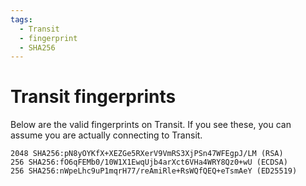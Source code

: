 ```yaml
---
tags:
  - Transit
  - fingerprint
  - SHA256
---
```


# Transit fingerprints

Below are the valid fingerprints on Transit. If you see these, you
can assume you are actually connecting to Transit.

```text
2048 SHA256:pN8yOYKfX+XEZGe5RXerV9VmRS3XjPSn47WFEgpJ/LM (RSA)
256 SHA256:fO6qFEMb0/10W1X1EwqUjb4arXct6VHa4WRY8Qz0+wU (ECDSA)
256 SHA256:nWpeLhc9uP1mqrH77/reAmiRle+RsWQfQEQ+eTsmAeY (ED25519)
```

